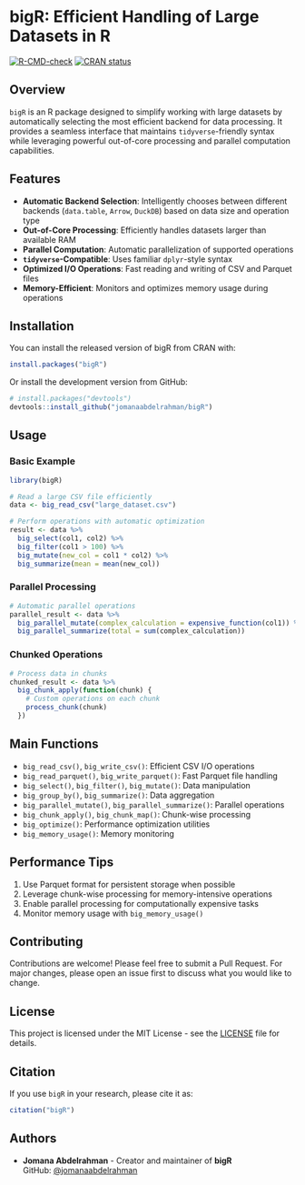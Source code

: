 # bigR: Efficient Handling of Large Datasets in R

<!-- badges: start -->
[![R-CMD-check](https://github.com/jomanaabdelrahman/bigR/workflows/R-CMD-check/badge.svg)](https://github.com/jomanaabdelrahman/bigR/actions)
[![CRAN status](https://www.r-pkg.org/badges/version/bigR)](https://CRAN.R-project.org/package=bigR)
<!-- badges: end -->

## Overview

`bigR` is an R package designed to simplify working with large datasets by automatically selecting the most efficient backend for data processing. It provides a seamless interface that maintains `tidyverse`-friendly syntax while leveraging powerful out-of-core processing and parallel computation capabilities.

## Features

- **Automatic Backend Selection**: Intelligently chooses between different backends (`data.table`, `Arrow`, `DuckDB`) based on data size and operation type
- **Out-of-Core Processing**: Efficiently handles datasets larger than available RAM
- **Parallel Computation**: Automatic parallelization of supported operations
- **`tidyverse`-Compatible**: Uses familiar `dplyr`-style syntax
- **Optimized I/O Operations**: Fast reading and writing of CSV and Parquet files
- **Memory-Efficient**: Monitors and optimizes memory usage during operations

## Installation

You can install the released version of bigR from CRAN with:

```r
install.packages("bigR")
```

Or install the development version from GitHub:

```r
# install.packages("devtools")
devtools::install_github("jomanaabdelrahman/bigR")
```

## Usage

### Basic Example

```r
library(bigR)

# Read a large CSV file efficiently
data <- big_read_csv("large_dataset.csv")

# Perform operations with automatic optimization
result <- data %>%
  big_select(col1, col2) %>%
  big_filter(col1 > 100) %>%
  big_mutate(new_col = col1 * col2) %>%
  big_summarize(mean = mean(new_col))
```

### Parallel Processing

```r
# Automatic parallel operations
parallel_result <- data %>%
  big_parallel_mutate(complex_calculation = expensive_function(col1)) %>%
  big_parallel_summarize(total = sum(complex_calculation))
```

### Chunked Operations

```r
# Process data in chunks
chunked_result <- data %>%
  big_chunk_apply(function(chunk) {
    # Custom operations on each chunk
    process_chunk(chunk)
  })
```

## Main Functions

- `big_read_csv()`, `big_write_csv()`: Efficient CSV I/O operations
- `big_read_parquet()`, `big_write_parquet()`: Fast Parquet file handling
- `big_select()`, `big_filter()`, `big_mutate()`: Data manipulation
- `big_group_by()`, `big_summarize()`: Data aggregation
- `big_parallel_mutate()`, `big_parallel_summarize()`: Parallel operations
- `big_chunk_apply()`, `big_chunk_map()`: Chunk-wise processing
- `big_optimize()`: Performance optimization utilities
- `big_memory_usage()`: Memory monitoring

## Performance Tips

1. Use Parquet format for persistent storage when possible
2. Leverage chunk-wise processing for memory-intensive operations
3. Enable parallel processing for computationally expensive tasks
4. Monitor memory usage with `big_memory_usage()`

## Contributing

Contributions are welcome! Please feel free to submit a Pull Request. For major changes, please open an issue first to discuss what you would like to change.

## License

This project is licensed under the MIT License - see the [LICENSE](LICENSE) file for details.

## Citation

If you use `bigR` in your research, please cite it as:

```r
citation("bigR")
```

## Authors

- **Jomana Abdelrahman** - Creator and maintainer of **bigR**    
  GitHub: [@jomanaabdelrahman](https://github.com/jomanaabdelrahman)
